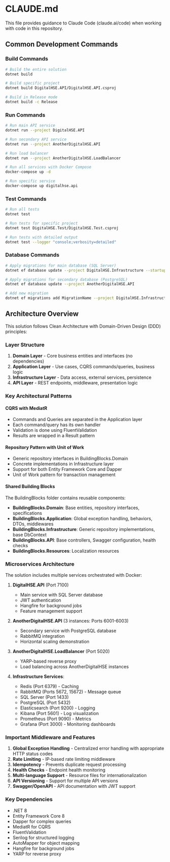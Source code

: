 # CLAUDE.md

This file provides guidance to Claude Code (claude.ai/code) when working with code in this repository.

## Common Development Commands

### Build Commands
```bash
# Build the entire solution
dotnet build

# Build specific project
dotnet build DigitalHSE.API/DigitalHSE.API.csproj

# Build in Release mode
dotnet build -c Release
```

### Run Commands
```bash
# Run main API service
dotnet run --project DigitalHSE.API

# Run secondary API service
dotnet run --project AnotherDigitalHSE.API

# Run load balancer
dotnet run --project AnotherDigitalHSE.LoadBalancer

# Run all services with Docker Compose
docker-compose up -d

# Run specific service
docker-compose up digitalhse.api
```

### Test Commands
```bash
# Run all tests
dotnet test

# Run tests for specific project
dotnet test DigitalHSE.Test/DigitalHSE.Test.csproj

# Run tests with detailed output
dotnet test --logger "console;verbosity=detailed"
```

### Database Commands
```bash
# Apply migrations for main database (SQL Server)
dotnet ef database update --project DigitalHSE.Infrastructure --startup-project DigitalHSE.API

# Apply migrations for secondary database (PostgreSQL)
dotnet ef database update --project AnotherDigitalHSE.API

# Add new migration
dotnet ef migrations add MigrationName --project DigitalHSE.Infrastructure --startup-project DigitalHSE.API
```

## Architecture Overview

This solution follows Clean Architecture with Domain-Driven Design (DDD) principles:

### Layer Structure
1. **Domain Layer** - Core business entities and interfaces (no dependencies)
2. **Application Layer** - Use cases, CQRS commands/queries, business logic
3. **Infrastructure Layer** - Data access, external services, persistence
4. **API Layer** - REST endpoints, middleware, presentation logic

### Key Architectural Patterns

#### CQRS with MediatR
- Commands and Queries are separated in the Application layer
- Each command/query has its own handler
- Validation is done using FluentValidation
- Results are wrapped in a Result<T> pattern

#### Repository Pattern with Unit of Work
- Generic repository interfaces in BuildingBlocks.Domain
- Concrete implementations in Infrastructure layer
- Support for both Entity Framework Core and Dapper
- Unit of Work pattern for transaction management

#### Shared Building Blocks
The BuildingBlocks folder contains reusable components:
- **BuildingBlocks.Domain**: Base entities, repository interfaces, specifications
- **BuildingBlocks.Application**: Global exception handling, behaviors, DTOs, middlewares
- **BuildingBlocks.Infrastructure**: Generic repository implementations, base DbContext
- **BuildingBlocks.API**: Base controllers, Swagger configuration, health checks
- **BuildingBlocks.Resources**: Localization resources

### Microservices Architecture

The solution includes multiple services orchestrated with Docker:

1. **DigitalHSE.API** (Port 7100)
   - Main service with SQL Server database
   - JWT authentication
   - Hangfire for background jobs
   - Feature management support

2. **AnotherDigitalHSE.API** (3 instances: Ports 6001-6003)
   - Secondary service with PostgreSQL database
   - RabbitMQ integration
   - Horizontal scaling demonstration

3. **AnotherDigitalHSE.LoadBalancer** (Port 5020)
   - YARP-based reverse proxy
   - Load balancing across AnotherDigitalHSE instances

4. **Infrastructure Services**:
   - Redis (Port 6379) - Caching
   - RabbitMQ (Ports 5672, 15672) - Message queue
   - SQL Server (Port 1433)
   - PostgreSQL (Port 5432)
   - Elasticsearch (Port 9200) - Logging
   - Kibana (Port 5601) - Log visualization
   - Prometheus (Port 9090) - Metrics
   - Grafana (Port 3000) - Monitoring dashboards

### Important Middleware and Features

1. **Global Exception Handling** - Centralized error handling with appropriate HTTP status codes
2. **Rate Limiting** - IP-based rate limiting middleware
3. **Idempotency** - Prevents duplicate request processing
4. **Health Checks** - Endpoint health monitoring
5. **Multi-language Support** - Resource files for internationalization
6. **API Versioning** - Support for multiple API versions
7. **Swagger/OpenAPI** - API documentation with JWT support

### Key Dependencies
- .NET 8
- Entity Framework Core 8
- Dapper for complex queries
- MediatR for CQRS
- FluentValidation
- Serilog for structured logging
- AutoMapper for object mapping
- Hangfire for background jobs
- YARP for reverse proxy